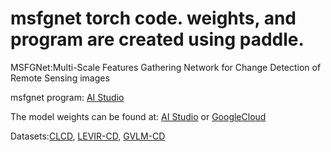 # msfgnet torch code. weights, and program are created using paddle.
MSFGNet:Multi-Scale Features Gathering Network for Change Detection of Remote Sensing images

msfgnet program: [AI Studio](https://aistudio.baidu.com/studio/project/partial/verify/7245102/d982805a62d742f684f61358da29c5db)

The model weights can be found at: [AI Studio](https://aistudio.baidu.com/datasetdetail/252792) or [GoogleCloud](https://drive.google.com/file/d/1i8I-MVaUzJIZmaq2jJxn1C1wQJODBCrs/view?usp=sharing)

Datasets:[CLCD](https://aistudio.baidu.com/datasetdetail/246718), [LEVIR-CD](https://aistudio.baidu.com/datasetdetail/245594), [GVLM-CD](https://aistudio.baidu.com/datasetdetail/245593)
